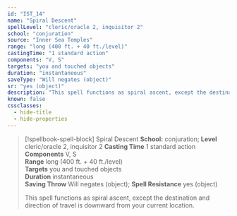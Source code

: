 ```yaml
---
id: "IST_14"
name: "Spiral Descent"
spellLevel: "cleric/oracle 2, inquisitor 2"
school: "conjuration"
source: "Inner Sea Temples"
range: "long (400 ft. + 40 ft./level)"
castingTime: "1 standard action"
components: "V, S"
targets: "you and touched objects"
duration: "instantaneous"
saveType: "Will negates (object)"
sr: "yes (object)"
description: "This spell functions as spiral ascent, except the destination and direction of travel is downward from your current location."
known: false
cssclasses:
  - hide-title
  - hide-properties
---
```


> [!spellbook-spell-block] Spiral Descent
> **School:** conjuration; **Level** cleric/oracle 2, inquisitor 2
> **Casting Time** 1 standard action  
> **Components** V, S  
> **Range** long (400 ft. + 40 ft./level)  
> **Targets** you and touched objects  
> **Duration** instantaneous  
> **Saving Throw** Will negates (object); **Spell Resistance** yes (object)
> 
> This spell functions as spiral ascent, except the destination and direction of travel is downward from your current location.
